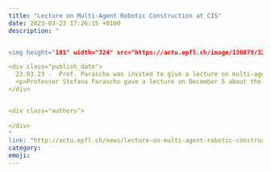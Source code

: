 ```yaml
---
title: "Lecture on Multi-Agent Robotic Construction at CIS"
date: 2023-03-23 17:26:15 +0100
description: "


<img height="181" width="324" src="https://actu.epfl.ch/image/130879/324x182.jpg">

<div class="publish_date">
  23.03.23 -  Prof. Parascho was invited to give a lecture on multi-agent robotic processes at CIS. The recording is now available to <a class="notion-link-token notion-enable-hover" href="https://www.youtube.com/watch?v=TDZfLca98gY" rel="noopener noreferrer" target="_blank">watch online</a><br />
  <p>Professor Stefana Parascho gave a lecture on December 5 about the cooperative relationships between humans, robots, and the built environment. Towards expanding the role of machines beyond siloed material-specific constructions, Prof. Parascho discusses new means of information exchange and interaction that would allow for robots to be employed in more design and existing construction contexts. The lecture was part of the CIS “Get to know your neighbors” Seminar Series and is now available to <a href="https://www.youtube.com/watch?v=TDZfLca98gY">watch online</a>. More information about the event and series can be found on the <a href="https://www.epfl.ch/research/domains/cis/center-for-intelligent-systems-cis/events/gtkyn/prof-stefana-parascho/">CIS website</a>.</p>
</div>


<div class="authors">
  
</div>
"
link: "http://actu.epfl.ch/news/lecture-on-multi-agent-robotic-construction-at-cis"
category:
emoji:
---
```

